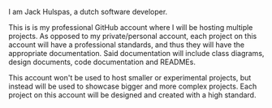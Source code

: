 I am Jack Hulspas, a dutch software developer.

This is is my professional GitHub account where I will be hosting multiple projects. 
As opposed to my private/personal account, each project on this account will have a professional standards, and thus they will have the appropriate documentation. Said documentation will include class diagrams, design documents, code documentation and READMEs.

This account won't be used to host smaller or experimental projects, but instead will be used to showcase bigger and more complex projects. Each project on this account will be designed and created with a high standard.
